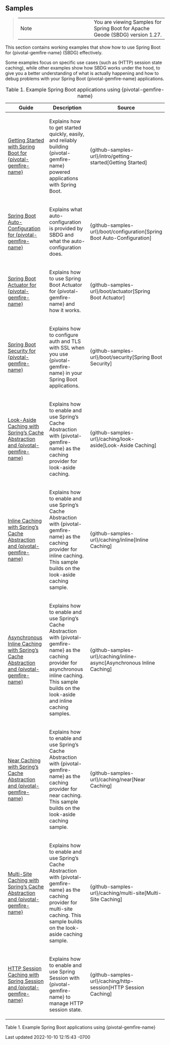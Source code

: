 <div id="header">

</div>

<div id="content">

<div class="sect1">

## Samples

<div class="sectionbody">

<div class="quoteblock">

> <div class="admonitionblock note">
>
> <table>
> <colgroup>
> <col style="width: 50%" />
> <col style="width: 50%" />
> </colgroup>
> <tbody>
> <tr class="odd">
> <td class="icon"><div class="title">
> Note
> </div></td>
> <td class="content">You are viewing Samples for Spring Boot for Apache
> Geode (SBDG) version 1.27.</td>
> </tr>
> </tbody>
> </table>
>
> </div>

</div>

<div class="paragraph">

This section contains working examples that show how to use Spring Boot
for {pivotal-gemfire-name} (SBDG) effectively.

</div>

<div class="paragraph">

Some examples focus on specific use cases (such as (HTTP) session state
caching), while other examples show how SBDG works under the hood, to
give you a better understanding of what is actually happening and how to
debug problems with your Spring Boot {pivotal-gemfire-name}
applications.

</div>

<table class="tableblock frame-all grid-all stretch">
<caption>Table 1. Example Spring Boot applications using
{pivotal-gemfire-name}</caption>
<colgroup>
<col style="width: 33%" />
<col style="width: 33%" />
<col style="width: 33%" />
</colgroup>
<thead>
<tr class="header">
<th class="tableblock halign-left valign-top">Guide</th>
<th class="tableblock halign-left valign-top">Description</th>
<th class="tableblock halign-left valign-top">Source</th>
</tr>
</thead>
<tbody>
<tr class="odd">
<td class="tableblock halign-left valign-top"><p><a
href="guides/getting-started.html">Getting Started with Spring Boot for
{pivotal-gemfire-name}</a></p></td>
<td class="tableblock halign-left valign-top"><p>Explains how to get
started quickly, easily, and reliably building {pivotal-gemfire-name}
powered applications with Spring Boot.</p></td>
<td
class="tableblock halign-left valign-top"><p>{github-samples-url}/intro/getting-started[Getting
Started]</p></td>
</tr>
<tr class="even">
<td class="tableblock halign-left valign-top"><p><a
href="guides/boot-configuration.html">Spring Boot Auto-Configuration for
{pivotal-gemfire-name}</a></p></td>
<td class="tableblock halign-left valign-top"><p>Explains what
auto-configuration is provided by SBDG and what the auto-configuration
does.</p></td>
<td
class="tableblock halign-left valign-top"><p>{github-samples-url}/boot/configuration[Spring
Boot Auto-Configuration]</p></td>
</tr>
<tr class="odd">
<td class="tableblock halign-left valign-top"><p><a
href="guides/boot-actuator.html">Spring Boot Actuator for
{pivotal-gemfire-name}</a></p></td>
<td class="tableblock halign-left valign-top"><p>Explains how to use
Spring Boot Actuator for {pivotal-gemfire-name} and how it
works.</p></td>
<td
class="tableblock halign-left valign-top"><p>{github-samples-url}/boot/actuator[Spring
Boot Actuator]</p></td>
</tr>
<tr class="even">
<td class="tableblock halign-left valign-top"><p><a
href="guides/boot-security.html">Spring Boot Security for
{pivotal-gemfire-name}</a></p></td>
<td class="tableblock halign-left valign-top"><p>Explains how to
configure auth and TLS with SSL when you use {pivotal-gemfire-name} in
your Spring Boot applications.</p></td>
<td
class="tableblock halign-left valign-top"><p>{github-samples-url}/boot/security[Spring
Boot Security]</p></td>
</tr>
<tr class="odd">
<td class="tableblock halign-left valign-top"><p><a
href="guides/caching-look-aside.html">Look-Aside Caching with Spring’s
Cache Abstraction and {pivotal-gemfire-name}</a></p></td>
<td class="tableblock halign-left valign-top"><p>Explains how to enable
and use Spring’s Cache Abstraction with {pivotal-gemfire-name} as the
caching provider for look-aside caching.</p></td>
<td
class="tableblock halign-left valign-top"><p>{github-samples-url}/caching/look-aside[Look-Aside
Caching]</p></td>
</tr>
<tr class="even">
<td class="tableblock halign-left valign-top"><p><a
href="guides/caching-inline.html">Inline Caching with Spring’s Cache
Abstraction and {pivotal-gemfire-name}</a></p></td>
<td class="tableblock halign-left valign-top"><p>Explains how to enable
and use Spring’s Cache Abstraction with {pivotal-gemfire-name} as the
caching provider for inline caching. This sample builds on the
look-aside caching sample.</p></td>
<td
class="tableblock halign-left valign-top"><p>{github-samples-url}/caching/inline[Inline
Caching]</p></td>
</tr>
<tr class="odd">
<td class="tableblock halign-left valign-top"><p><a
href="guides/caching-inline-async.html">Asynchronous Inline Caching with
Spring’s Cache Abstraction and {pivotal-gemfire-name}</a></p></td>
<td class="tableblock halign-left valign-top"><p>Explains how to enable
and use Spring’s Cache Abstraction with {pivotal-gemfire-name} as the
caching provider for asynchronous inline caching. This sample builds on
the look-aside and inline caching samples.</p></td>
<td
class="tableblock halign-left valign-top"><p>{github-samples-url}/caching/inline-async[Asynchronous
Inline Caching]</p></td>
</tr>
<tr class="even">
<td class="tableblock halign-left valign-top"><p><a
href="guides/caching-near.html">Near Caching with Spring’s Cache
Abstraction and {pivotal-gemfire-name}</a></p></td>
<td class="tableblock halign-left valign-top"><p>Explains how to enable
and use Spring’s Cache Abstraction with {pivotal-gemfire-name} as the
caching provider for near caching. This sample builds on the look-aside
caching sample.</p></td>
<td
class="tableblock halign-left valign-top"><p>{github-samples-url}/caching/near[Near
Caching]</p></td>
</tr>
<tr class="odd">
<td class="tableblock halign-left valign-top"><p><a
href="guides/caching-multi-site.html">Multi-Site Caching with Spring’s
Cache Abstraction and {pivotal-gemfire-name}</a></p></td>
<td class="tableblock halign-left valign-top"><p>Explains how to enable
and use Spring’s Cache Abstraction with {pivotal-gemfire-name} as the
caching provider for multi-site caching. This sample builds on the
look-aside caching sample.</p></td>
<td
class="tableblock halign-left valign-top"><p>{github-samples-url}/caching/multi-site[Multi-Site
Caching]</p></td>
</tr>
<tr class="even">
<td class="tableblock halign-left valign-top"><p><a
href="guides/caching-http-session.html">HTTP Session Caching with Spring
Session and {pivotal-gemfire-name}</a></p></td>
<td class="tableblock halign-left valign-top"><p>Explains how to enable
and use Spring Session with {pivotal-gemfire-name} to manage HTTP
session state.</p></td>
<td
class="tableblock halign-left valign-top"><p>{github-samples-url}/caching/http-session[HTTP
Session Caching]</p></td>
</tr>
</tbody>
</table>

Table 1. Example Spring Boot applications using {pivotal-gemfire-name}

</div>

</div>

</div>

<div id="footer">

<div id="footer-text">

Last updated 2022-10-10 12:15:43 -0700

</div>

</div>
